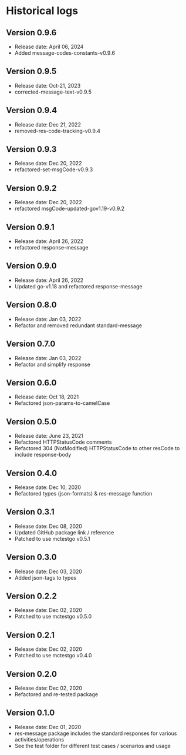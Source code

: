 # Historical logs

## Version 0.9.6
- Release date: April 06, 2024
- Added message-codes-constants-v0.9.6

## Version 0.9.5
- Release date: Oct-21, 2023
- corrected-message-text-v0.9.5

## Version 0.9.4
- Release date: Dec 21, 2022
- removed-res-code-tracking-v0.9.4

## Version 0.9.3
- Release date: Dec 20, 2022
- refactored-set-msgCode-v0.9.3

## Version 0.9.2
- Release date: Dec 20, 2022
- refactored msgCode-updated-gov1.19-v0.9.2

## Version 0.9.1
- Release date: April 26, 2022
- refactored response-message

## Version 0.9.0
- Release date: April 26, 2022
- Updated go-v1.18 and refactored response-message

## Version 0.8.0

- Release date: Jan 03, 2022
- Refactor and removed redundant standard-message

## Version 0.7.0

- Release date: Jan 03, 2022
- Refactor and simplify response

## Version 0.6.0

- Release date: Oct 18, 2021
- Refactored json-params-to-camelCase


## Version 0.5.0

- Release date: June 23, 2021
- Refactored HTTPStatusCode comments
- Refactored 304 (NotModified) HTTPStatusCode to other resCode to include response-body

## Version 0.4.0

- Release date: Dec 10, 2020
- Refactored types (json-formats) & res-message function

## Version 0.3.1

- Release date: Dec 08, 2020
- Updated GitHub package link / reference
- Patched to use mctestgo v0.5.1

## Version 0.3.0

- Release date: Dec 03, 2020
- Added json-tags to types

## Version 0.2.2

- Release date: Dec 02, 2020
- Patched to use mctestgo v0.5.0

## Version 0.2.1

- Release date: Dec 02, 2020
- Patched to use mctestgo v0.4.0

## Version 0.2.0

- Release date: Dec 02, 2020
- Refactored and re-tested package

## Version 0.1.0

- Release date: Dec 01, 2020
- res-message package includes the standard responses for various activities/operations
- See the test folder for different test cases / scenarios and usage
